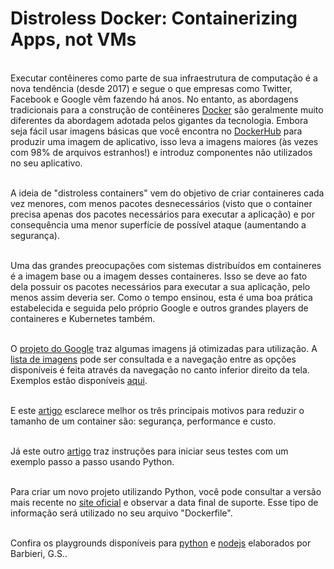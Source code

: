 # Distroless Docker: Containerizing Apps, not VMs

<br>Executar contêineres como parte de sua infraestrutura de computação é a nova tendência (desde 2017) e segue o que empresas como Twitter, Facebook e Google vêm fazendo há anos. No entanto, as abordagens tradicionais para a construção de contêineres [Docker](https://www.docker.com) são geralmente muito diferentes da abordagem adotada pelos gigantes da tecnologia. Embora seja fácil usar imagens básicas que você encontra no [DockerHub](https://hub.docker.com) para produzir uma imagem de aplicativo, isso leva a imagens maiores (às vezes com 98% de arquivos estranhos!) e introduz componentes não utilizados no seu aplicativo.

<br>A ideia de "distroless containers" vem do objetivo de criar containeres cada vez menores, com menos pacotes desnecessários (visto que o container precisa apenas dos pacotes necessários para executar a aplicação) e por consequência uma menor superfície de possível ataque (aumentando a segurança).

<br>Uma das grandes preocupações com sistemas distribuídos em containeres é a imagem base ou a imagem desses containeres. Isso se deve ao fato dela possuir os pacotes necessários para executar a sua aplicação, pelo menos assim deveria ser. Como o tempo ensinou, esta é uma boa prática estabelecida e seguida pelo próprio Google e outros grandes players de containeres e Kubernetes também.

<br>O [projeto do Google](https://github.com/GoogleContainerTools/distroless) traz algumas imagens já otimizadas para utilização. A [lista de imagens](https://console.cloud.google.com/artifacts/docker/distroless/us/gcr.io?pli=1) pode ser consultada e a navegação entre as opções disponíveis é feita através da navegação no canto inferior direito da tela. Exemplos estão disponíveis [aqui](https://github.com/GoogleContainerTools/distroless/tree/main/examples).

<br>E este [artigo](https://juniorjbn.medium.com/o-que-%C3%A9-esse-tal-de-distroless-d1cc5dcd070e) esclarece melhor os três principais motivos para reduzir o tamanho de um container são: segurança, performance e custo.

<br>Já este outro [artigo](https://pt.linkedin.com/pulse/criando-imagens-de-containers-mais-seguras-e-reyson-barros) traz instruções para iniciar seus testes com um exemplo passo a passo usando Python.

<br>Para criar um novo projeto utilizando Python, você pode consultar a versão mais recente no [site oficial](https://www.python.org/downloads/) e observar a data final de suporte. Esse tipo de informação será utilizado no seu arquivo "Dockerfile".

<br> Confira os playgrounds disponíveis para [python](https://github.com/barbieri/barbieri-playground/tree/master/docker/distroless/python) e [nodejs](https://github.com/barbieri/barbieri-playground/tree/master/docker/distroless/nodejs) elaborados por Barbieri, G.S..

